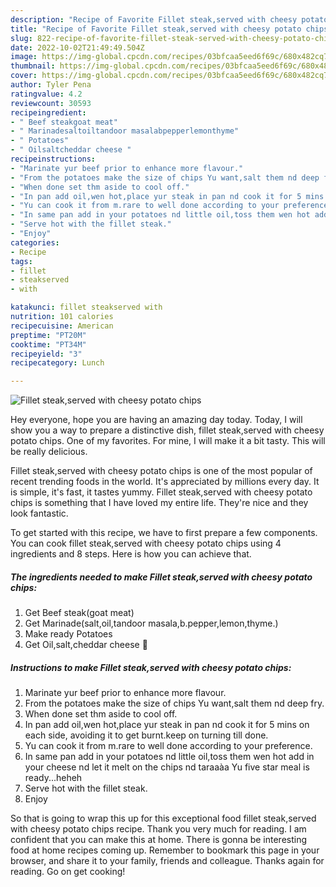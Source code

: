 ```yaml
---
description: "Recipe of Favorite Fillet steak,served with cheesy potato chips"
title: "Recipe of Favorite Fillet steak,served with cheesy potato chips"
slug: 822-recipe-of-favorite-fillet-steak-served-with-cheesy-potato-chips
date: 2022-10-02T21:49:49.504Z
image: https://img-global.cpcdn.com/recipes/03bfcaa5eed6f69c/680x482cq70/fillet-steakserved-with-cheesy-potato-chips-recipe-main-photo.jpg
thumbnail: https://img-global.cpcdn.com/recipes/03bfcaa5eed6f69c/680x482cq70/fillet-steakserved-with-cheesy-potato-chips-recipe-main-photo.jpg
cover: https://img-global.cpcdn.com/recipes/03bfcaa5eed6f69c/680x482cq70/fillet-steakserved-with-cheesy-potato-chips-recipe-main-photo.jpg
author: Tyler Pena
ratingvalue: 4.2
reviewcount: 30593
recipeingredient:
- " Beef steakgoat meat"
- " Marinadesaltoiltandoor masalabpepperlemonthyme"
- " Potatoes"
- " Oilsaltcheddar cheese "
recipeinstructions:
- "Marinate yur beef prior to enhance more flavour."
- "From the potatoes make the size of chips Yu want,salt them nd deep fry."
- "When done set thm aside to cool off."
- "In pan add oil,wen hot,place yur steak in pan nd cook it for 5 mins on each side, avoiding it to get burnt.keep on turning till done."
- "Yu can cook it from m.rare to well done according to your preference."
- "In same pan add in your potatoes nd little oil,toss them wen hot add in your cheese nd let it melt on the chips nd taraaàa Yu five star meal is ready...heheh"
- "Serve hot with the fillet steak."
- "Enjoy"
categories:
- Recipe
tags:
- fillet
- steakserved
- with

katakunci: fillet steakserved with 
nutrition: 101 calories
recipecuisine: American
preptime: "PT20M"
cooktime: "PT34M"
recipeyield: "3"
recipecategory: Lunch

---
```



![Fillet steak,served with cheesy potato chips](https://img-global.cpcdn.com/recipes/03bfcaa5eed6f69c/680x482cq70/fillet-steakserved-with-cheesy-potato-chips-recipe-main-photo.jpg)

Hey everyone, hope you are having an amazing day today. Today, I will show you a way to prepare a distinctive dish, fillet steak,served with cheesy potato chips. One of my favorites. For mine, I will make it a bit tasty. This will be really delicious.

Fillet steak,served with cheesy potato chips is one of the most popular of recent trending foods in the world. It's appreciated by millions every day. It is simple, it's fast, it tastes yummy. Fillet steak,served with cheesy potato chips is something that I have loved my entire life. They're nice and they look fantastic.




To get started with this recipe, we have to first prepare a few components. You can cook fillet steak,served with cheesy potato chips using 4 ingredients and 8 steps. Here is how you can achieve that.

<!--inarticleads1-->

##### The ingredients needed to make Fillet steak,served with cheesy potato chips:

1. Get  Beef steak(goat meat)
1. Get  Marinade(salt,oil,tandoor masala,b.pepper,lemon,thyme.)
1. Make ready  Potatoes
1. Get  Oil,salt,cheddar cheese 🧀




<!--inarticleads2-->

##### Instructions to make Fillet steak,served with cheesy potato chips:

1. Marinate yur beef prior to enhance more flavour.
1. From the potatoes make the size of chips Yu want,salt them nd deep fry.
1. When done set thm aside to cool off.
1. In pan add oil,wen hot,place yur steak in pan nd cook it for 5 mins on each side, avoiding it to get burnt.keep on turning till done.
1. Yu can cook it from m.rare to well done according to your preference.
1. In same pan add in your potatoes nd little oil,toss them wen hot add in your cheese nd let it melt on the chips nd taraaàa Yu five star meal is ready...heheh
1. Serve hot with the fillet steak.
1. Enjoy




So that is going to wrap this up for this exceptional food fillet steak,served with cheesy potato chips recipe. Thank you very much for reading. I am confident that you can make this at home. There is gonna be interesting food at home recipes coming up. Remember to bookmark this page in your browser, and share it to your family, friends and colleague. Thanks again for reading. Go on get cooking!
